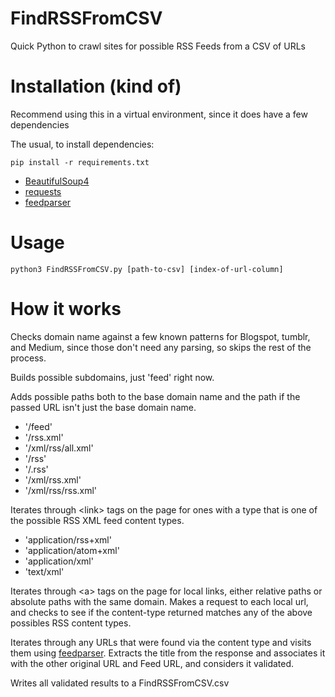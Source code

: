 # FindRSSFromCSV
Quick Python to crawl sites for possible RSS Feeds from a CSV of URLs

# Installation (kind of)
Recommend using this in a virtual environment, since it does have a few dependencies

The usual, to install dependencies:

    pip install -r requirements.txt

* [BeautifulSoup4](https://pypi.org/project/beautifulsoup4/)
* [requests](https://pypi.org/project/requests/)
* [feedparser](https://pypi.org/project/feedparser/)

# Usage

    python3 FindRSSFromCSV.py [path-to-csv] [index-of-url-column]

# How it works

Checks domain name against a few known patterns for Blogspot, tumblr, and Medium, since those don't need any parsing, so skips the rest of the process.

Builds possible subdomains, just 'feed' right now.

Adds possible paths both to the base domain name and the path if the passed URL isn't just the base domain name.

* '/feed'
* '/rss.xml'
* '/xml/rss/all.xml'
* '/rss'
* '/.rss'
* '/xml/rss.xml'
* '/xml/rss/rss.xml'

Iterates through &lt;link&gt; tags on the page for ones with a type that is one of the possible RSS XML feed content types.

* 'application/rss+xml'
* 'application/atom+xml'
* 'application/xml'
* 'text/xml'

Iterates through &lt;a&gt; tags on the page for local links, either relative paths or absolute paths with the same domain.
Makes a request to each local url, and checks to see if the content-type returned matches any of the above possibles
RSS content types.

Iterates through any URLs that were found via the content type and visits them using [feedparser](https://pypi.org/project/feedparser/).
Extracts the title from the response and associates it with the other original URL and Feed URL, and considers it validated.

Writes all validated results to a FindRSSFromCSV.csv

